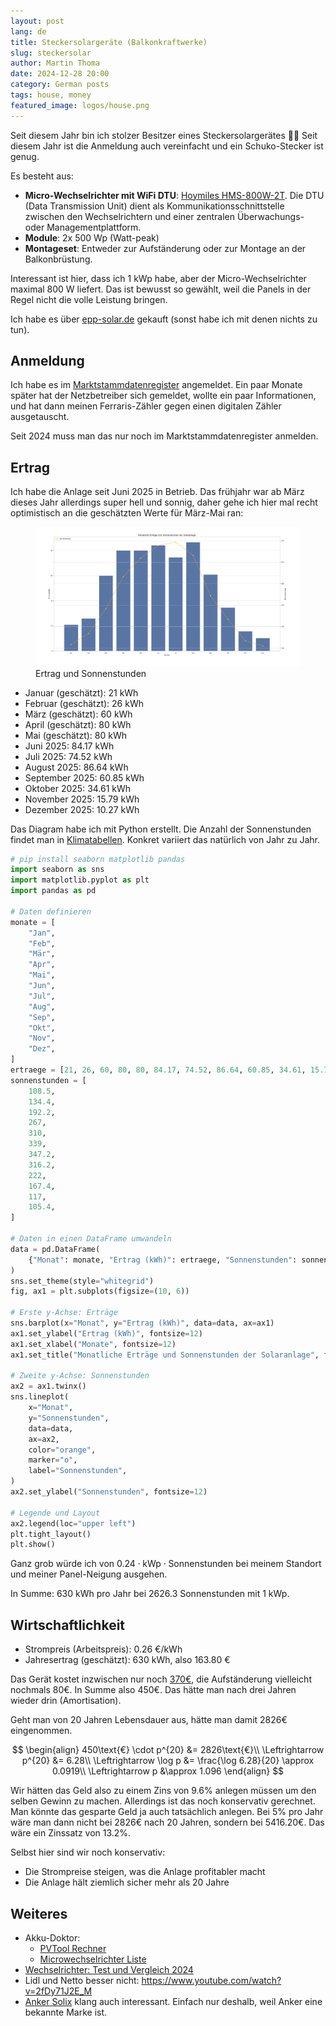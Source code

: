 ```yaml
---
layout: post
lang: de
title: Steckersolargeräte (Balkonkraftwerke)
slug: steckersolar
author: Martin Thoma
date: 2024-12-28 20:00
category: German posts
tags: house, money
featured_image: logos/house.png
---
```

Seit diesem Jahr bin ich stolzer Besitzer eines Steckersolargerätes 🎉🥳
Seit diesem Jahr ist die Anmeldung auch vereinfacht und ein Schuko-Stecker
ist genug.

Es besteht aus:

* **Micro-Wechselrichter mit WiFi DTU**: [Hoymiles HMS-800W-2T](https://www.hoymiles.com/wp-content/uploads/2022/06/User-manual_HMS-6007008009001000-2T_EU_DE_V202302.pdf).
  Die DTU (Data Transmission Unit) dient als Kommunikationsschnittstelle
  zwischen den Wechselrichtern und einer zentralen Überwachungs- oder
  Managementplattform.
* **Module**: 2x 500 Wp (Watt-peak)
* **Montageset**: Entweder zur Aufständerung oder zur Montage an der
  Balkonbrüstung.

Interessant ist hier, dass ich 1 kWp habe, aber der Micro-Wechselrichter maximal
800 W liefert. Das ist bewusst so gewählt, weil die Panels in der Regel nicht
die volle Leistung bringen.

Ich habe es über [epp-solar.de](https://epp-solar.de/product/) gekauft
(sonst habe ich mit denen nichts zu tun).

## Anmeldung

Ich habe es im [Marktstammdatenregister](https://www.marktstammdatenregister.de/MaStR/)
angemeldet. Ein paar Monate später hat der Netzbetreiber sich gemeldet, wollte
ein paar Informationen, und hat dann meinen Ferraris-Zähler gegen einen
digitalen Zähler ausgetauscht.

Seit 2024 muss man das nur noch im Marktstammdatenregister anmelden.

## Ertrag

Ich habe die Anlage seit Juni 2025 in Betrieb. Das frühjahr war ab März dieses
Jahr allerdings super hell und sonnig, daher gehe ich hier mal recht
optimistisch an die geschätzten Werte für März-Mai ran:

<figure class="wp-caption aligncenter img-thumbnail">
    <a href="../images/2024/12/steckersolar-ertrag.png"><img src="../images/2024/12/steckersolar-ertrag.png" alt="Ertrag und Sonnenstunden" style="max-height: 512px"/></a>
    <figcaption class="text-center">Ertrag und Sonnenstunden</figcaption>
</figure>

* Januar (geschätzt): 21 kWh
* Februar (geschätzt): 26 kWh
* März (geschätzt): 60 kWh
* April (geschätzt): 80 kWh
* Mai (geschätzt): 80 kWh
* Juni 2025: 84.17 kWh
* Juli 2025: 74.52 kWh
* August 2025: 86.64 kWh
* September 2025: 60.85 kWh
* Oktober 2025: 34.61 kWh
* November 2025: 15.79 kWh
* Dezember 2025: 10.27 kWh

Das Diagram habe ich mit Python erstellt. Die Anzahl der Sonnenstunden findet
man in [Klimatabellen](https://de.climate-data.org/europa/deutschland/bayern/muenchen-6426/).
Konkret variiert das natürlich von Jahr zu Jahr.

```python
# pip install seaborn matplotlib pandas
import seaborn as sns
import matplotlib.pyplot as plt
import pandas as pd

# Daten definieren
monate = [
    "Jan",
    "Feb",
    "Mär",
    "Apr",
    "Mai",
    "Jun",
    "Jul",
    "Aug",
    "Sep",
    "Okt",
    "Nov",
    "Dez",
]
ertraege = [21, 26, 60, 80, 80, 84.17, 74.52, 86.64, 60.85, 34.61, 15.79, 10.27]
sonnenstunden = [
    108.5,
    134.4,
    192.2,
    267,
    310,
    339,
    347.2,
    316.2,
    222,
    167.4,
    117,
    105.4,
]

# Daten in einen DataFrame umwandeln
data = pd.DataFrame(
    {"Monat": monate, "Ertrag (kWh)": ertraege, "Sonnenstunden": sonnenstunden}
)
sns.set_theme(style="whitegrid")
fig, ax1 = plt.subplots(figsize=(10, 6))

# Erste y-Achse: Erträge
sns.barplot(x="Monat", y="Ertrag (kWh)", data=data, ax=ax1)
ax1.set_ylabel("Ertrag (kWh)", fontsize=12)
ax1.set_xlabel("Monate", fontsize=12)
ax1.set_title("Monatliche Erträge und Sonnenstunden der Solaranlage", fontsize=16)

# Zweite y-Achse: Sonnenstunden
ax2 = ax1.twinx()
sns.lineplot(
    x="Monat",
    y="Sonnenstunden",
    data=data,
    ax=ax2,
    color="orange",
    marker="o",
    label="Sonnenstunden",
)
ax2.set_ylabel("Sonnenstunden", fontsize=12)

# Legende und Layout
ax2.legend(loc="upper left")
plt.tight_layout()
plt.show()
```

Ganz grob würde ich von $0.24 \cdot \text{kWp} \cdot \text{Sonnenstunden}$
bei meinem Standort und meiner Panel-Neigung ausgehen.

In Summe: 630 kWh pro Jahr bei 2626.3 Sonnenstunden mit 1 kWp.

## Wirtschaftlichkeit

* Strompreis (Arbeitspreis): 0.26 €/kWh
* Jahresertrag (geschätzt): 630 kWh, also 163.80 €

Das Gerät kostet inzwischen nur noch [370€](https://epp.solar/product/1000w-balkonkraftwerk-mit-hoymiles-hms-800w-2t-upgradefahiger-wifi-wechselrichter-5/),
die Aufständerung vielleicht nochmals 80€. In Summe also 450€. Das hätte man nach
drei Jahren wieder drin (Amortisation).

Geht man von 20 Jahren Lebensdauer aus, hätte man damit 2826€ eingenommen.


$$
\begin{align}
450\text{€} \cdot p^{20} &= 2826\text{€}\\
\Leftrightarrow p^{20} &= 6.28\\
\Leftrightarrow \log p &= \frac{\log 6.28}{20} \approx 0.0919\\
\Leftrightarrow p &\approx 1.096
\end{align}
$$

Wir hätten das Geld also zu einem Zins von 9.6% anlegen müssen um den selben
Gewinn zu machen. Allerdings ist das noch konservativ gerechnet. Man könnte das
gesparte Geld ja auch tatsächlich anlegen. Bei 5% pro Jahr wäre man dann nicht
bei 2826€ nach 20 Jahren, sondern bei 5416.20€. Das wäre ein Zinssatz von 13.2%.

Selbst hier sind wir noch konservativ:

* Die Strompreise steigen, was die Anlage profitabler macht
* Die Anlage hält ziemlich sicher mehr als 20 Jahre

## Weiteres

* Akku-Doktor:
    * [PVTool Rechner](https://www.akkudoktor.net/pvtool-rechner/)
    * [Microwechselrichter Liste](https://akkudoktor.net/pub/mikrowechselrichter-liste)
* [Wechselrichter: Test und Vergleich 2024](https://gruenes.haus/wechselrichter-test-vergleich/)
* Lidl und Netto besser nicht: https://www.youtube.com/watch?v=2fDy71J2E_M
* [Anker Solix](https://www.anker.com/eu-de/ankerpower/balkonkraftwerk-produkteinfuehrung) klang auch interessant. Einfach nur deshalb, weil Anker eine bekannte Marke ist.
